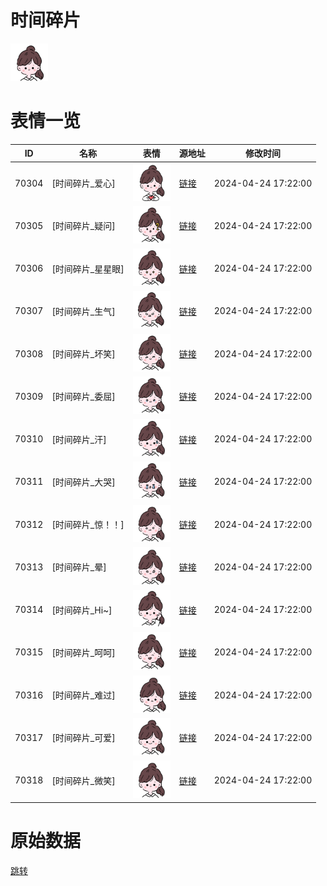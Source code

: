 # 时间碎片

<img src="./cover.png" height="60" alt="cover" />

# 表情一览

|ID|名称|表情|源地址|修改时间|
|----|----|----|----|----|
|70304|[时间碎片_爱心]|<img src="./pic/070304_%5B时间碎片_爱心%5D.png" height="60" alt="爱心"/>|[链接](https://i0.hdslb.com/bfs/garb/e6e2e1a736461438657f7d266a7e961622c0346d.png)|2024-04-24 17:22:00|
|70305|[时间碎片_疑问]|<img src="./pic/070305_%5B时间碎片_疑问%5D.png" height="60" alt="疑问"/>|[链接](https://i0.hdslb.com/bfs/garb/bada614d6e905d1213aad40d0aaeb4fae409adc0.png)|2024-04-24 17:22:00|
|70306|[时间碎片_星星眼]|<img src="./pic/070306_%5B时间碎片_星星眼%5D.png" height="60" alt="星星眼"/>|[链接](https://i0.hdslb.com/bfs/garb/9a51e96f7473e03c184daaa1533e3f66157347b5.png)|2024-04-24 17:22:00|
|70307|[时间碎片_生气]|<img src="./pic/070307_%5B时间碎片_生气%5D.png" height="60" alt="生气"/>|[链接](https://i0.hdslb.com/bfs/garb/c3f64d5536b1b2ebb1873a2e195f325b0dda34e0.png)|2024-04-24 17:22:00|
|70308|[时间碎片_坏笑]|<img src="./pic/070308_%5B时间碎片_坏笑%5D.png" height="60" alt="坏笑"/>|[链接](https://i0.hdslb.com/bfs/garb/8bb58e82c27bdf1a8ff8baded1dc4fe25eb5ee31.png)|2024-04-24 17:22:00|
|70309|[时间碎片_委屈]|<img src="./pic/070309_%5B时间碎片_委屈%5D.png" height="60" alt="委屈"/>|[链接](https://i0.hdslb.com/bfs/garb/0ce750986c648a027c406be1349eeee88777225c.png)|2024-04-24 17:22:00|
|70310|[时间碎片_汗]|<img src="./pic/070310_%5B时间碎片_汗%5D.png" height="60" alt="汗"/>|[链接](https://i0.hdslb.com/bfs/garb/d19e5f21bc2d3e2809c826373be3d28a85376e57.png)|2024-04-24 17:22:00|
|70311|[时间碎片_大哭]|<img src="./pic/070311_%5B时间碎片_大哭%5D.png" height="60" alt="大哭"/>|[链接](https://i0.hdslb.com/bfs/garb/e25a4b84cfe7f043cbdc6e121b2141af75583af1.png)|2024-04-24 17:22:00|
|70312|[时间碎片_惊！！]|<img src="./pic/070312_%5B时间碎片_惊！！%5D.png" height="60" alt="惊！！"/>|[链接](https://i0.hdslb.com/bfs/garb/10d338712eb87bce40c1e4d77c3cb19bdcfff331.png)|2024-04-24 17:22:00|
|70313|[时间碎片_晕]|<img src="./pic/070313_%5B时间碎片_晕%5D.png" height="60" alt="晕"/>|[链接](https://i0.hdslb.com/bfs/garb/50822c6bda792b015ba4a5eaf51a68ba5b24d316.png)|2024-04-24 17:22:00|
|70314|[时间碎片_Hi~]|<img src="./pic/070314_%5B时间碎片_Hi~%5D.png" height="60" alt="Hi~"/>|[链接](https://i0.hdslb.com/bfs/garb/20004716371e6261c88bc59072d32d99dba60e6c.png)|2024-04-24 17:22:00|
|70315|[时间碎片_呵呵]|<img src="./pic/070315_%5B时间碎片_呵呵%5D.png" height="60" alt="呵呵"/>|[链接](https://i0.hdslb.com/bfs/garb/1158388272fb74af4f34ec53a5771d614ef95a22.png)|2024-04-24 17:22:00|
|70316|[时间碎片_难过]|<img src="./pic/070316_%5B时间碎片_难过%5D.png" height="60" alt="难过"/>|[链接](https://i0.hdslb.com/bfs/garb/69090d0569345358e23f6b6f8f88be63744ea67a.png)|2024-04-24 17:22:00|
|70317|[时间碎片_可爱]|<img src="./pic/070317_%5B时间碎片_可爱%5D.png" height="60" alt="可爱"/>|[链接](https://i0.hdslb.com/bfs/garb/163b8a66f50d862ffe578e3b5714fa9c0e910d0e.png)|2024-04-24 17:22:00|
|70318|[时间碎片_微笑]|<img src="./pic/070318_%5B时间碎片_微笑%5D.png" height="60" alt="微笑"/>|[链接](https://i0.hdslb.com/bfs/garb/d41a81b4812be06b4470e94a26cc60fb14607390.png)|2024-04-24 17:22:00|

# 原始数据

[跳转](./raw.json)

